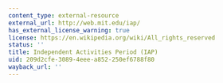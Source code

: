 ```yaml
---
content_type: external-resource
external_url: http://web.mit.edu/iap/
has_external_license_warning: true
license: https://en.wikipedia.org/wiki/All_rights_reserved
status: ''
title: Independent Activities Period (IAP)
uid: 209d2cfe-3089-4eee-a852-250ef6788f80
wayback_url: ''
---
```

